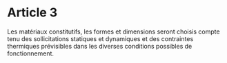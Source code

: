 # Article 3

Les matériaux constitutifs, les formes et dimensions seront choisis compte tenu des sollicitations statiques et dynamiques et des contraintes thermiques prévisibles dans les diverses conditions possibles de fonctionnement.
